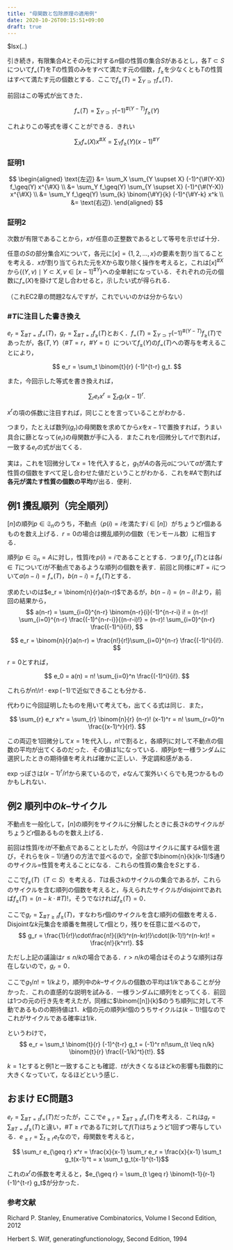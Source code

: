 ```yaml
---
title: "母関数と包除原理の適用例"
date: 2020-10-26T00:15:51+09:00
draft: true
---
```


$lsx(..)

引き続き，有限集合$A$とその元に対する$n$個の性質の集合$S$があるとし，各$T \subset S$について$f_=(T)$を$T$の性質のみをすべて満たす元の個数，$f_\geq$を少なくとも$T$の性質はすべて満たす元の個数とする．ここで$f_\geq(T) = \sum_{Y \supset T} f_=(T)$．

前回はこの等式が出てきた．

$$ f_=(T) = \sum_{Y \supset T} (-1)^{\#(Y-T)} f_\geq (Y) $$

これよりこの等式を導くことができる．きれい

$$ \sum_X f_=(X) x^{\#X} = \sum_Y f_\geq(Y) (x-1)^{\#Y} $$

### 証明1

$$
\begin{aligned}
    \text{左辺} &= \sum_X \sum_{Y \supset X} (-1)^{\#(Y-X)} f_\geq(Y) x^{\#X} \\
                &= \sum_Y f_\geq(Y) \sum_{Y \supset X} (-1)^{\#(Y-X)} x^{\#X} \\
                &= \sum_Y f_\geq(Y) \sum_{k} \binom{\#Y}{k} (-1)^{\#Y-k} x^k \\
                &= \text{右辺}.
\end{aligned}
$$

### 証明2

次数が有限であることから，$x$が任意の正整数であるとして等号を示せば十分．

任意の$S$の部分集合$X$について，各元に$[x] = \{1,2,\ldots,x\}$の要素を割り当てることを考える．$x$が割り当てられた元を$X$から取り除く操作を考えると，これは$[x]^{\#X}$から$\{(Y, v) \mid Y \subset X, v \in [x-1]^{\#Y}\}$への全単射になっている．それぞれの元の個数に$f_=(X)$を掛けて足し合わせると，示したい式が得られる．

（これEC2章の問題2なんですが，これでいいのかは分からない）

### $\#T$に注目した書き換え

$e_r = \sum_{\#T = r} f_=(T)$，$g_r = \sum_{\#T = r} f_\geq(T)$とおく．$f_=(T) = \sum_{Y \supset T} (-1)^{\#(Y-T)} f_\geq(T)$であったが，各$(T, Y)$（$\#T = r$，$\#Y = t$）について$f_\geq(Y)$の$f_=(T)$への寄与を考えることにより，

$$ e_r = \sum_t \binom{t}{r} (-1)^{t-r} g_t. $$

また，今回示した等式を書き換えれば，

$$ \sum_{r} e_r x^r = \sum_{r} g_r (x-1)^r. $$

$x^r$の項の係数に注目すれば，同じことを言っていることがわかる．

つまり，たとえば数列$(g_r)$の母関数を求めてから$x$を$x-1$で置換すれば，うまい具合に篩となって$(e_r)$の母関数が手に入る．またこれを$r$回微分して$r!$で割れば，一致する$e_r$の式が出てくる．

実は，これを$1$回微分して$x=1$を代入すると，$g_1$が$A$の各元$a$について$a$が満たす性質の個数をすべて足し合わせた値だということがわかる．これを$\#A$で割れば**各元が満たす性質の個数の平均**が出る．便利．

## 例1 攪乱順列（完全順列）

$[n]$の順列$p \in \mathfrak{S}_n$のうち，不動点（$p(i)=i$を満たす$i \in [n]$）がちょうど$r$個あるものを数え上げる．$r=0$の場合は攪乱順列の個数（モンモール数）に相当する．

順列$p \in \mathfrak{S}_n = A$に対し，性質$i$を$p(i)=i$であることとする．つまり$f_\geq(T)$とは各$i \in T$について$i$が不動点であるような順列の個数を表す．前回と同様に$\#T = i$について$a(n-i) = f_=(T)$，$b(n-i) = f_\geq(T)$とする．

求めたいのは$e_r = \binom{n}{r}a(n-r)$であるが，$b(n-i) = (n-i)!$より，前回の結果から，
$$ a(n-r) = \sum_{i=0}^{n-r} \binom{n-r}{i}(-1)^{n-r-i} i! = (n-r)! \sum_{i=0}^{n-r} \frac{(-1)^{n-r-i}}{(n-r-i)!} = (n-r)! \sum_{i=0}^{n-r} \frac{(-1)^i}{i!}, $$

$$ e_r = \binom{n}{r}a(n-r) = \frac{n!}{r!}\sum_{i=0}^{n-r} \frac{(-1)^i}{i!}. $$

$r=0$とすれば，

$$ e_0 = a(n) = n! \sum_{i=0}^n \frac{(-1)^i}{i!}. $$

これらが$n!/r!\cdot\exp(-1)$で近似できることも分かる．

代わりに今回証明したものを用いて考えても，出てくる式は同じ．また，

$$ \sum_{r} e_r x^r = \sum_{r} \binom{n}{r} (n-r)! (x-1)^r = n! \sum_{r=0}^n \frac{(x-1)^r}{r!}. $$

この両辺を$1$回微分して$x=1$を代入し，$n!$で割ると，各順列に対して不動点の個数の平均が出てくるのだった．その値は$1$になっている．順列$p$を一様ランダムに選択したときの期待値を考えれば確かに正しい．予定調和感がある．

$\exp$っぽさは$(x-1)^r/r!$から来ているので，$e$なんて案外いくらでも見つかるものかもしれない．

## 例2 順列中の$k$–サイクル

不動点を一般化して，$[n]$の順列をサイクルに分解したときに長さ$k$のサイクルがちょうど$r$個あるものを数え上げる．

前回は性質$i$を$i$が不動点であることとしたが，今回はサイクルに属する$k$個を選び，それらを$(k-1)!$通りの方法で並べるので，全部で$\binom{n}{k}(k-1)!$通りのサイクル$=$性質を考えることになる．これらの性質の集合を$S$とする．

ここで$f_\geq(T)$（$T \subset S$）を考える．$T$は長さ$k$のサイクルの集合であるが，これらのサイクルを含む順列の個数を考えると，与えられたサイクルがdisjointであれば$f_\geq(T) = (n-k\cdot\#T)!$，そうでなければ$f_\geq(T) = 0$．

ここで$g_r = \sum_{\#T \geq r} f_\geq(T)$，すなわち$r$個のサイクルを含む順列の個数を考える．Disjointな$k$元集合を順番を無視して$r$個とり，残りを任意に並べるので，
$$ g_r = \frac{1}{r!}\cdot\frac{n!}{(k!)^r(n-kr)!}\cdot((k-1)!)^r(n-kr)! = \frac{n!}{k^rr!}. $$

ただし上記の議論は$r \leq n/k$の場合である．$r \gt n/k$の場合はそのような順列は存在しないので，$g_r = 0$．

ここで$g_1/n! = 1/k$より，順列中の$k$–サイクルの個数の平均は$1/k$であることが分かった．これの直感的な説明を試みる．一様ランダムに順列をとってくる．前回は$1$つの元の行き先を考えたが，同様に$\binom{[n]}{k}$のうち順列に対して不動であるものの期待値は$1$．$k$個の元の順列$k!$個のうちサイクルは$(k-1)!$個なのでこれがサイクルである確率は$1/k$．

というわけで，
$$ e_r = \sum_t \binom{t}{r} (-1)^{t-r} g_t = (-1)^r n!\sum_{t \leq n/k} \binom{t}{r} \frac{(-1/k)^t}{t!}. $$

$k=1$とすると例1と一致することも確認．$t$が大きくなるほど$k$の影響も指数的に大きくなっていて，なるほどという感じ．

## おまけ EC問題3

$e_r = \sum_{\#T = r} f_=(T)$だったが，ここで$e_{\geq r} = \sum_{\#T \geq r} f_=(T)$を考える．これは$g_r = \sum_{\#T = r} f_\geq(T)$と違い，$\#T \geq r$である$T$に対して$f(T)$はちょうど$1$回ずつ寄与している．$e_{\geq r} = \sum_{t \geq r} e_t$なので，母関数を考えると，

$$ \sum_r e_{\geq r} x^r = \frac{x}{x-1} \sum_r e_r = \frac{x}{x-1} \sum_t g_t(x-1)^t = x \sum_t g_t(x-1)^{t-1}$$

これの$x^r$の係数を考えると，$e_{\geq r} = \sum_{t \geq r} \binom{t-1}{r-1} (-1)^{t-r} g_t$が分かった．

### 参考文献

Richard P. Stanley, Enumerative Combinatorics, Volume I Second Edition, 2012

Herbert S. Wilf, generatingfunctionology, Second Edition, 1994
